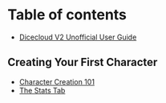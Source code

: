 # Table of contents

* [Dicecloud V2 Unofficial User Guide](README.md)

## Creating Your First Character

* [Character Creation 101](creating-your-first-character/character-creation-101.md)
* [The Stats Tab](creating-your-first-character/the-stats-tab.md)

